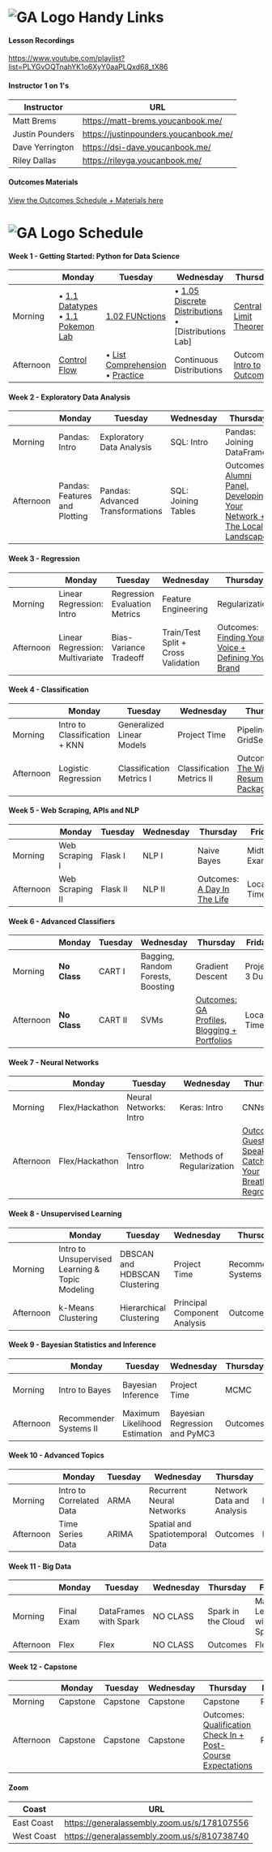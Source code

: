 # ![GA Logo](https://camo.githubusercontent.com/6ce15b81c1f06d716d753a61f5db22375fa684da/68747470733a2f2f67612d646173682e73332e616d617a6f6e6177732e636f6d2f70726f64756374696f6e2f6173736574732f6c6f676f2d39663838616536633963333837313639306533333238306663663535376633332e706e67) Handy Links

#### Lesson Recordings

https://www.youtube.com/playlist?list=PLYGvOQTnahYK1o6XyY0aaPLQxd68_tX86

#### Instructor 1 on 1's

| Instructor      | URL                                   |
|-----------------|---------------------------------------|
| Matt Brems      | https://matt-brems.youcanbook.me/     |
| Justin Pounders | https://justinpounders.youcanbook.me/ |
| Dave Yerrington | https://dsi-dave.youcanbook.me/       |
| Riley Dallas    | https://rileyga.youcanbook.me/        |

#### Outcomes Materials

[View the Outcomes Schedule + Materials here](https://git.generalassemb.ly/DSI-US-4/outcomes-dsi)

# ![GA Logo](https://camo.githubusercontent.com/6ce15b81c1f06d716d753a61f5db22375fa684da/68747470733a2f2f67612d646173682e73332e616d617a6f6e6177732e636f6d2f70726f64756374696f6e2f6173736574732f6c6f676f2d39663838616536633963333837313639306533333238306663663535376633332e706e67) Schedule

#### Week 1 - Getting Started: Python for Data Science

|         | Monday     | Tuesday    | Wednesday  | Thursday| Friday  |
|---------|------------|------------|------------|---------|---------|
| Morning | • [1.1 Datatypes](https://git.generalassemb.ly/DSI-US-4/1.1-python-101-1) <br> • [1.1 Pokemon Lab](https://git.generalassemb.ly/DSI-US-4/1.1-intro_to_python_pokemon_ext_lab) | [1.02 FUNctions](https://git.generalassemb.ly/DSI-US-4/1.02-python-functions-lesson) | • [1.05 Discrete Distributions](https://git.generalassemb.ly/DSI-US-4/1.05-lesson-discrete_distributions-statistics) <br> • [Distributions Lab] | [Central Limit Theorem](https://git.generalassemb.ly/DSI-US-4/1.07-lesson-central_limit_theorem-statistics)  | • Inference <br> • [Inference Lab] |
| Afternoon| [Control Flow](https://git.generalassemb.ly/DSI-US-4/python-iteration_control_functions-lesson) | • [List Comprehension](https://git.generalassemb.ly/DSI-US-4/lesson-python-enumeration) <br> • [Practice](https://git.generalassemb.ly/DSI-US-4/lab-python-enumeration) | Continuous Distributions  | Outcomes: [Intro to Outcomes](https://git.generalassemb.ly/DSI-US-4/outcomes-dsi/tree/master/roadmap/01-week) | Local Time |

#### Week 2 - Exploratory Data Analysis

|           | Monday        | Tuesday       | Wednesday     | Thursday      | Friday  |
|-----------|---------------|---------------|---------------|---------------|---------|
| Morning   | Pandas: Intro | Exploratory Data Analysis | SQL: Intro | Pandas: Joining DataFrames | [Project 1 Due](https://git.generalassemb.ly/DSI-US-4/project-1) |
| Afternoon | Pandas: Features and Plotting | Pandas: Advanced Transformations | SQL: Joining Tables | Outcomes: [Alumni Panel, Developing Your Network + The Local Landscape](https://git.generalassemb.ly/DSI-US-4/outcomes-dsi/blob/master/roadmap/week%2022.md) | Local Time |

#### Week 3 - Regression

|           | Monday        | Tuesday       | Wednesday     | Thursday      | Friday  |
|-----------|---------------|---------------|---------------|---------------|---------|
| Morning   | Linear Regression: Intro | Regression Evaluation Metrics | Feature Engineering | Regularization | Object Oriented Programming  |
| Afternoon | Linear Regression: Multivariate | Bias-Variance Tradeoff | Train/Test Split + Cross Validation | Outcomes: [Finding Your Voice + Defining Your Brand](https://git.generalassemb.ly/DSI-US-4/outcomes-dsi/tree/master/roadmap/03-week)| Local Time |


#### Week 4 - Classification

|           | Monday        | Tuesday       | Wednesday     | Thursday      | Friday  |
|-----------|---------------|---------------|---------------|---------------|---------|
| Morning   | Intro to Classification + KNN | Generalized Linear Models | Project Time | Pipelines + GridSearchCV | Project 2 Due |
| Afternoon | Logistic Regression | Classification Metrics I | Classification Metrics II | Outcomes: [The Winning Resume Package](https://git.generalassemb.ly/DSI-US-4/outcomes-dsi/tree/master/roadmap/04-week) | Local Time |

#### Week 5 - Web Scraping, APIs and NLP

|           | Monday        | Tuesday       | Wednesday     | Thursday      | Friday  |
|-----------|---------------|---------------|---------------|---------------|---------|
| Morning   | Web Scraping I | Flask I | NLP I | Naive Bayes | Midterm Exam  |
| Afternoon | Web Scraping II | Flask II | NLP II | Outcomes: [A Day In The Life](https://git.generalassemb.ly/DSI-US-4/outcomes-dsi/tree/master/roadmap/05-week) | Local Time |

#### Week 6 - Advanced Classifiers

|           | Monday        | Tuesday       | Wednesday     | Thursday      | Friday  |
|-----------|---------------|---------------|---------------|---------------|---------|
| Morning   | **No Class** | CART I | Bagging, Random Forests, Boosting | Gradient Descent | Project 3 Due  |
| Afternoon | **No Class** | CART II | SVMs | [Outcomes: GA Profiles, Blogging + Portfolios](https://git.generalassemb.ly/DSI-US-4/outcomes-dsi/tree/master/roadmap/08-week) | Local Time |

#### Week 7 - Neural Networks

|           | Monday        | Tuesday       | Wednesday     | Thursday      | Friday  |
|-----------|---------------|---------------|---------------|---------------|---------|
| Morning   | Flex/Hackathon | Neural Networks: Intro | Keras: Intro | CNNs I | CNNs II  |
| Afternoon | Flex/Hackathon | Tensorflow: Intro | Methods of Regularization | [Outcomes: Guest Speaker, Catch Your Breath + Regroup](https://git.generalassemb.ly/DSI-US-4/outcomes-dsi/blob/master/roadmap/catchbreath.md) | Local Time |

#### Week 8 - Unsupervised Learning

|           | Monday        | Tuesday       | Wednesday     | Thursday      | Friday  |
|-----------|---------------|---------------|---------------|---------------|---------|
| Morning   | Intro to Unsupervised Learning & Topic Modeling | DBSCAN and HDBSCAN Clustering | Project Time | Recommender Systems | Project 4 Presentations |
| Afternoon | k-Means Clustering | Hierarchical Clustering | Principal Component Analysis | Outcomes | Local Time |

#### Week 9 - Bayesian Statistics and Inference

|           | Monday        | Tuesday       | Wednesday     | Thursday      | Friday  |
|-----------|---------------|---------------|---------------|---------------|---------|
| Morning   | Intro to Bayes | Bayesian Inference | Project Time | MCMC | Missing Data Imputation |
| Afternoon | Recommender Systems II | Maximum Likelihood Estimation | Bayesian Regression and PyMC3 | Outcomes | Local Time |

#### Week 10 - Advanced Topics

|           | Monday        | Tuesday       | Wednesday     | Thursday      | Friday  |
|-----------|---------------|---------------|---------------|---------------|---------|
| Morning   | Intro to Correlated Data | ARMA | Recurrent Neural Networks | Network Data and Analysis | Flex/Hackathon |
| Afternoon | Time Series Data | ARIMA | Spatial and Spatiotemporal Data | Outcomes | Flex/Hackathon |

#### Week 11 - Big Data

|           | Monday        | Tuesday       | Wednesday     | Thursday      | Friday  |
|-----------|---------------|---------------|---------------|---------------|---------|
| Morning   | Final Exam | DataFrames with Spark | NO CLASS | Spark in the Cloud | Machine Learning with Spark |
| Afternoon | Flex | Flex | NO CLASS | Outcomes | Flex |



#### Week 12 - Capstone

|           | Monday        | Tuesday       | Wednesday     | Thursday      | Friday  |
|-----------|---------------|---------------|---------------|---------------|---------|
| Morning   | Capstone | Capstone | Capstone | Capstone | Review  |
| Afternoon | Capstone | Capstone | Capstone | Outcomes: [Qualification Check In + Post-Course Expectations](https://git.generalassemb.ly/DSI-US-4/outcomes-dsi/tree/master/roadmap/09-week)| Project | 

#### Zoom

| Coast      | URL                                         |
|------------|---------------------------------------------|
| East Coast | https://generalassembly.zoom.us/s/178107556 |
| West Coast | https://generalassembly.zoom.us/s/810738740 |
